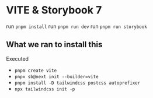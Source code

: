 # VITE & Storybook 7

run `pnpm install`
run `pnpm run dev`
run `pnpm run storybook`

## What we ran to install this

Executed
  - `pnpm create vite`
  - `pnpx sb@next init --builder=vite`
  - `pnpm install -D tailwindcss postcss autoprefixer`
  - `npx tailwindcss init -p`
